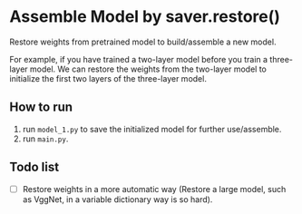 # Assemble Model by saver.restore()
Restore weights from pretrained model to build/assemble a new model.

For example, if you have trained a two-layer model before you train a three-layer model.
We can restore the weights from the two-layer model to initialize the first two layers
of the three-layer model.

## How to run
1. run `model_1.py` to save the initialized model for further use/assemble.
2. run `main.py`.

## Todo list
- [ ] Restore weights in a more automatic way 
(Restore a large model, such as VggNet, in a variable dictionary way is so hard).
